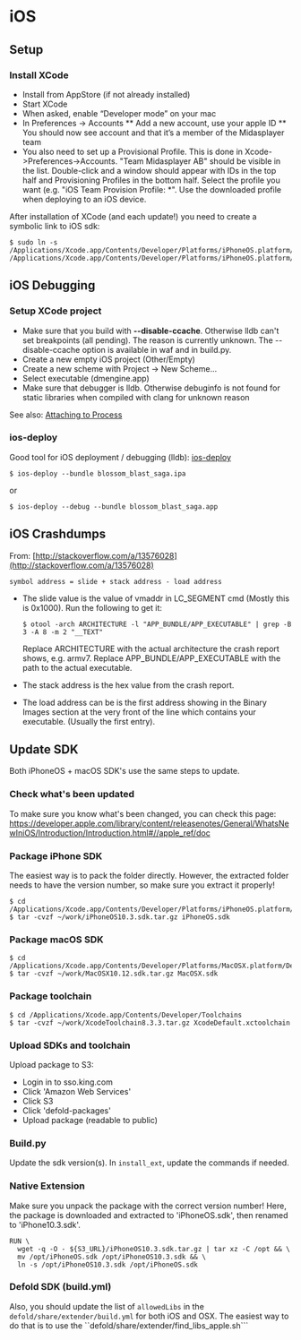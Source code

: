 # iOS

## Setup

### Install XCode
* Install from AppStore (if not already installed)
* Start XCode
* When asked, enable “Developer mode” on your mac
* In Preferences -> Accounts
    ** Add a new account, use your apple ID
    ** You should now see account and that it’s a member of the Midasplayer team
* You also need to set up a Provisional Profile. This is done in Xcode->Preferences->Accounts. "Team Midasplayer AB" should be visible in the list. Double-click and  a window should appear with IDs in the top half and Provisioning Profiles in the bottom half. Select the profile you want (e.g. "iOS Team Provision Profile: *". Use the downloaded profile when deploying to an iOS device.

After installation of XCode (and each update!) you need to create a symbolic link to iOS sdk:

    $ sudo ln -s /Applications/Xcode.app/Contents/Developer/Platforms/iPhoneOS.platform/Developer/SDKs/iPhoneOS.sdk /Applications/Xcode.app/Contents/Developer/Platforms/iPhoneOS.platform/Developer/SDKs/iPhoneOS10.3.sdk



## iOS Debugging

### Setup XCode project

* Make sure that you build with **--disable-ccache**. Otherwise lldb can't set breakpoints (all pending). The
  reason is currently unknown. The --disable-ccache option is available in waf and in build.py.
* Create a new empty iOS project (Other/Empty)
* Create a new scheme with Project -> New Scheme...
* Select executable (dmengine.app)
* Make sure that debugger is lldb. Otherwise debuginfo is not found for static libraries when compiled with clang for unknown reason

See also: [Attaching to Process](http://stackoverflow.com/questions/9721830/attach-debugger-to-ios-app-after-launch)


### ios-deploy

Good tool for iOS deployment / debugging (lldb): [ios-deploy](https://github.com/phonegap/ios-deploy)

    $ ios-deploy --bundle blossom_blast_saga.ipa

or 

	$ ios-deploy --debug --bundle blossom_blast_saga.app


## iOS Crashdumps

From: [http://stackoverflow.com/a/13576028](http://stackoverflow.com/a/13576028)

    symbol address = slide + stack address - load address

* The slide value is the value of vmaddr in LC_SEGMENT cmd (Mostly this is 0x1000). Run the following to get it:

    `$ otool -arch ARCHITECTURE -l "APP_BUNDLE/APP_EXECUTABLE" | grep -B 3 -A 8 -m 2 "__TEXT"`

    Replace ARCHITECTURE with the actual architecture the crash report shows, e.g. armv7. Replace APP_BUNDLE/APP_EXECUTABLE with the path to the actual executable.

* The stack address is the hex value from the crash report.

* The load address can be is the first address showing in the Binary Images section at the very front of the line which contains your executable. (Usually the first entry).


## Update SDK

Both iPhoneOS + macOS SDK's use the same steps to update.

### Check what's been updated

To make sure you know what's been changed, you can check this page: https://developer.apple.com/library/content/releasenotes/General/WhatsNewIniOS/Introduction/Introduction.html#//apple_ref/doc

### Package iPhone SDK

The easiest way is to pack the folder directly.
However, the extracted folder needs to have the version number, so make sure you
extract it properly!

    $ cd /Applications/Xcode.app/Contents/Developer/Platforms/iPhoneOS.platform/Developer/SDKs
    $ tar -cvzf ~/work/iPhoneOS10.3.sdk.tar.gz iPhoneOS.sdk

### Package macOS SDK

	$ cd /Applications/Xcode.app/Contents/Developer/Platforms/MacOSX.platform/Developer/SDKs
	$ tar -cvzf ~/work/MacOSX10.12.sdk.tar.gz MacOSX.sdk


### Package toolchain

    $ cd /Applications/Xcode.app/Contents/Developer/Toolchains
    $ tar -cvzf ~/work/XcodeToolchain8.3.3.tar.gz XcodeDefault.xctoolchain


### Upload SDKs and toolchain

Upload package to S3:

* Login in to sso.king.com
* Click 'Amazon Web Services'
* Click S3
* Click 'defold-packages'
* Upload package (readable to public)

### Build.py

Update the sdk version(s).
In ```install_ext```, update the commands if needed.


### Native Extension

Make sure you unpack the package with the correct version number!
Here, the package is downloaded and extracted to 'iPhoneOS.sdk',
then renamed to 'iPhone10.3.sdk'.

    RUN \
      wget -q -O - ${S3_URL}/iPhoneOS10.3.sdk.tar.gz | tar xz -C /opt && \
      mv /opt/iPhoneOS.sdk /opt/iPhoneOS10.3.sdk && \
      ln -s /opt/iPhoneOS10.3.sdk /opt/iPhoneOS.sdk

### Defold SDK (build.yml)

Also, you should update the list of ```allowedLibs``` in the ```defold/share/extender/build.yml``` for both iOS and OSX. The easiest way to do that is to use the ``defold/share/extender/find_libs_apple.sh```
